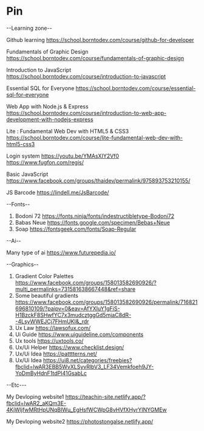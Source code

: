 # Pin
--Learning zone--

Github learning https://school.borntodev.com/course/github-for-developer

Fundamentals of Graphic Design https://school.borntodev.com/course/fundamentals-of-graphic-design

Introduction to JavaScript https://school.borntodev.com/course/introduction-to-javascript

Essential SQL for Everyone https://school.borntodev.com/course/essential-sql-for-everyone

Web App with Node.js & Express https://school.borntodev.com/course/introduction-to-web-app-development-with-nodejs-express

Lite : Fundamental Web Dev with HTML5 & CSS3 https://school.borntodev.com/course/lite-fundamental-web-dev-with-html5-css3

Login system https://youtu.be/YMAsXIY2Vf0 https://www.fugfon.com/regis/

Basic JavaScript https://www.facebook.com/groups/thaidev/permalink/975893753210155/

JS Barcode https://lindell.me/JsBarcode/

--Fonts--

1. Bodoni 72⁣ https://fonts.ninja/fonts/indestructibletype-Bodoni72
2. Babas Neue ⁣https://fonts.google.com/specimen/Bebas+Neue
4. Soap⁣ https://fontsgeek.com/fonts/Soap-Regular

--Ai--

Many type of ai https://www.futurepedia.io/

--Graphics--

1. Gradient Color Palettes https://www.facebook.com/groups/158013582690926/?multi_permalinks=731581638667448&ref=share
2. Some beautiful gradients https://www.facebook.com/groups/158013582690926/permalink/716821696810109/?paipv=0&eav=AfYXIuY1gFiS-H1BzckF8SHwfYC7x3mudcztggGd5mjaC8dR--4LsyWWEJCj7FHmUKI&_rdr
3. Ux Law https://lawsofux.com/
4. Ui Guide https://www.uiguideline.com/components
5. Ux tools https://uxtools.co/
6. Ux/Ui Helper https://www.checklist.design/
7. Ux/Ui Idea https://patttterns.net/
8. Ux/Ui Idea https://ui8.net/categories/freebies?fbclid=IwAR3EBB5WvXLSyvRlbV3_LF34Vemkfoeh9JY-YoDmByHdnF1tdPI41GsabLc

--Etc---

My Devloping website1 https://teachin-site.netlify.app/?fbclid=IwAR2_aKQm3E-4KjWljfwMRtHpUNqBIWu_EgHsfWCWpG8vHVfXHyrYINYGMEw

My Devloping website2 https://photostongalse.netlify.app/

